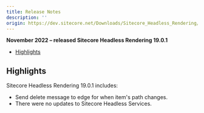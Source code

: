 ```yaml
---
title: Release Notes
description: ''
origin: https://dev.sitecore.net/Downloads/Sitecore_Headless_Rendering/19x/Sitecore_Headless_Rendering_1901/Release_Notes
---
```


**November 2022 – released Sitecore Headless Rendering 19.0.1**

-   [Highlights](#Highlights)

## Highlights

Sitecore Headless Rendering 19.0.1 includes:

-   Send delete message to edge for when item's path changes.
-   There were no updates to Sitecore Headless Services.